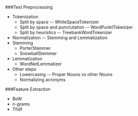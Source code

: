###Text Preprocessing
- Tokenization
	- Split by space -- WhiteSpaceTokenizer
	- Split by space and punctutation -- WordPunktTokenizer
	- Split by heuristics -- TreebankWordTokenizer
- Normalization -- Stemming and Lemmatization
- Stemming
	- PorterStemmer
	- SnowballStemmer
- Lemmatization
	- WordNetLemmatizer
- Other steps
	- Lowercasing -- Proper Nouns vs other Nouns
	- Normalizing acronyms


###Feature Extraction
- BoW
- n-grams
- Tfidf